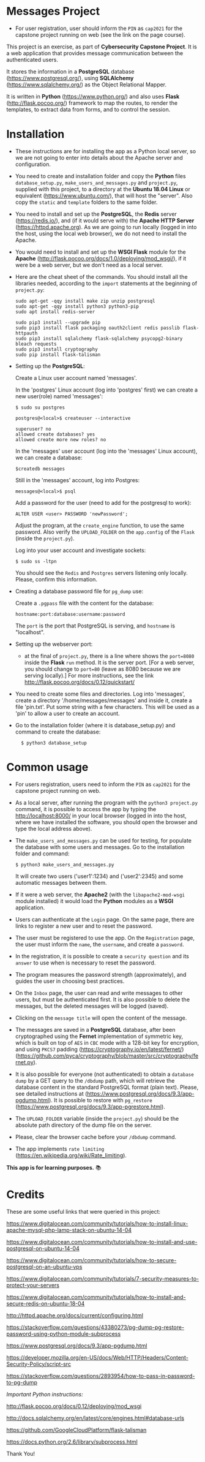 # Messages Project

* For user registration, user should inform the `PIN` as `cap2021` for the capstone project running on web (see the link on the page course).

This project is an exercise, as part of **Cybersecurity Capstone Project**. It is a web application that provides message communication between the authenticated users.

It stores the information in a **PostgreSQL** database (<https://www.postgresql.org/>), using **SQLAlchemy** (<https://www.sqlalchemy.org/>) as the Object Relational Mapper.

It is written in **Python** (<https://www.python.org/>) and also uses **Flask** (<http://flask.pocoo.org/>) framework to map the routes, to render the templates, to extract data from forms, and to control the session.

# Installation

* These instructions are for installing the app as a Python local server, so we are not going to enter into details about the Apache server and configuration.

* You need to create and installation folder and copy the **Python** files `database_setup.py`, `make_users_and_messages.py` and `project.py`, supplied with this project, to a directory at the **Ubuntu 18.04 Linux** or equivalent (<https://www.ubuntu.com/>), that will host the "server". Also copy the `static` and `template` folders to the same folder.

* You need to install and set up the **PostgreSQL**, the **Redis** server (<https://redis.io/>), and (if it would serve with) the **Apache HTTP Server** (<https://httpd.apache.org>). As we are going to run locally (logged in into the host, using the local web browser), we do not need to install the Apache.

* You would need to install and set up the **WSGI Flask** module for the **Apache** (<http://flask.pocoo.org/docs/1.0/deploying/mod_wsgi/>), if it were be a web server, but we don't need as a local server.

* Here are the cheat sheet of the commands. You should install all the libraries needed, according to the `import` statements at the beginning of `project.py`:

      sudo apt-get -qqy install make zip unzip postgresql  
      sudo apt-get -qqy install python3 python3-pip  
      sudo apt install redis-server

      sudo pip3 install --upgrade pip  
      sudo pip3 install flask packaging oauth2client redis passlib flask-httpauth  
      sudo pip3 install sqlalchemy flask-sqlalchemy psycopg2-binary bleach requests  
      sudo pip3 install cryptography  
      sudo pip install flask-talisman

* Setting up the **PostgreSQL**:

    Create a Linux user account named 'messages'.

    In the 'postgres' Linux account (log into 'postgres' first) we can create a new user(role) named 'messages':

      $ sudo su postgres

      postgres@<local>$ createuser --interactive

      superuser? no
      allowed create databases? yes
      allowed create more new roles? no

    In the 'messages' user account (log into the 'messages' Linux account), we can create a database:

      $createdb messages

    Still in the 'messages' account, log into Postgres:

      messages@<local>$ psql

    Add a password for the user (need to add for the postgresql to work):

      ALTER USER <user> PASSWORD 'newPassword';

    Adjust the program, at the `create_engine` function, to use the same password. Also verify the `UPLOAD_FOLDER` on the `app.config` of the `Flask` (inside the `project.py`).

    Log into your user account and investigate sockets:

      $ sudo ss -ltpn

    You should see the `Redis` and `Postgres` servers listening only locally. Please, confirm this information.

* Creating a database password file for `pg_dump` use:

    Create a `.pgpass` file with the content for the database:

      hostname:port:database:username:password

    The `port` is the port that PostgreSQL is serving, and `hostname` is "localhost".

* Setting up the webserver port:

  - at the final of `project.py`, there is a line where shows the `port=8080` inside the **Flask** `run` method. It is the server port. [For a web server, you should change to `port=80` (leave as 8080 because we are serving locally).] For more instructions, see the link <http://flask.pocoo.org/docs/0.12/quickstart/>  


* You need to create some files and directories. Log into 'messages', create a directory '/home/messages/messages' and inside it, create a file 'pin.txt'. Put some string with a few characters. This will be used as a 'pin' to allow a user to create an account.

* Go to the installation folder (where it is database_setup.py) and command to create the database:

        $ python3 database_setup


# Common usage

* For users registration, users need to inform the `PIN` as `cap2021` for the capstone project running on web.

* As a local server, after running the program with the `python3 project.py` command, it is possible to access the app by typing the <http://localhost:8000/> in your local browser (logged in into the host, where we have installed the software, you should open the browser and type the local address above).

* The `make_users_and_messages.py` can be used for testing, for populate the database with some users and messages. Go to the installation folder and command:

      $ python3 make_users_and_messages.py

  It will create two users ('user1':1234) and ('user2':2345) and some automatic messages between them.

* If it were a web server, the **Apache2** (with the `libapache2-mod-wsgi` module installed) it would load the **Python** modules as a **WSGI** application.

* Users can authenticate at the `Login` page. On the same page, there are links to register a new user and to reset the password.

* The user must be registered to use the app. On the `Registration` page, the user must inform the `name`, the `username`, and create a `password`.

* In the registration, it is possible to create a `security question` and its `answer` to use when is necessary to reset the password.

* The program measures the password strength (approximately), and guides the user in choosing best practices.

* On the `Inbox` page, the user can read and write messages to other users, but must be authenticated first. It is also possible to delete the messages, but the deleted messages will be logged (saved).

* Clicking on the `message title` will open the content of the message.

* The messages are saved in a **PostgreSQL** database, after been cryptographed using the **Fernet** implementation of symmetric key, which is built on top of `AES` in `CBC` mode with a 128-bit key for encryption, and using `PKCS7` padding (<https://cryptography.io/en/latest/fernet/>)
(https://github.com/pyca/cryptography/blob/master/src/cryptography/fernet.py).

* It is also possible for everyone (not authenticated) to obtain a `database dump` by a GET query to the `/dbdump` path, which will retrieve the database content in the standard PostgreSQL format (plain text). Please, see detailed instructions at (<https://www.postgresql.org/docs/9.3/app-pgdump.html>). It is possible to restore with `pg_restore` (<https://www.postgresql.org/docs/9.3/app-pgrestore.html>).

* The `UPLOAD_FOLDER` variable (inside the `project.py`) should be the absolute path directory of the dump file on the server.

* Please, clear the browser cache before your `/dbdump` command.

* The app implements `rate limiting` (<https://en.wikipedia.org/wiki/Rate_limiting>).


**This app is for learning purposes.** :books:

# Credits

These are some useful links that were queried in this project:

https://www.digitalocean.com/community/tutorials/how-to-install-linux-apache-mysql-php-lamp-stack-on-ubuntu-14-04

https://www.digitalocean.com/community/tutorials/how-to-install-and-use-postgresql-on-ubuntu-14-04

https://www.digitalocean.com/community/tutorials/how-to-secure-postgresql-on-an-ubuntu-vps

https://www.digitalocean.com/community/tutorials/7-security-measures-to-protect-your-servers

https://www.digitalocean.com/community/tutorials/how-to-install-and-secure-redis-on-ubuntu-18-04

http://httpd.apache.org/docs/current/configuring.html

https://stackoverflow.com/questions/43380273/pg-dump-pg-restore-password-using-python-module-subprocess

https://www.postgresql.org/docs/9.3/app-pgdump.html

https://developer.mozilla.org/en-US/docs/Web/HTTP/Headers/Content-Security-Policy/script-src

https://stackoverflow.com/questions/2893954/how-to-pass-in-password-to-pg-dump


*Important Python instructions:*

http://flask.pocoo.org/docs/0.12/deploying/mod_wsgi

http://docs.sqlalchemy.org/en/latest/core/engines.html#database-urls

https://github.com/GoogleCloudPlatform/flask-talisman

https://docs.python.org/2.6/library/subprocess.html


Thank You!
